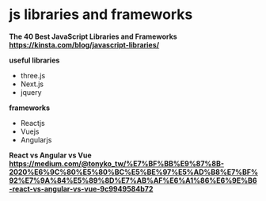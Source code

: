 # js libraries and frameworks

**The 40 Best JavaScript Libraries and Frameworks** \
**https://kinsta.com/blog/javascript-libraries/**

**useful libraries** 
* three.js
* Next.js
* jquery

**frameworks** 
* Reactjs
* Vuejs
* Angularjs


**React vs Angular vs Vue** \
**https://medium.com/@tonyko_tw/%E7%BF%BB%E9%87%8B-2020%E6%9C%80%E5%80%BC%E5%BE%97%E5%AD%B8%E7%BF%92%E7%9A%84%E5%89%8D%E7%AB%AF%E6%A1%86%E6%9E%B6-react-vs-angular-vs-vue-9c9949584b72**






